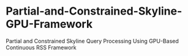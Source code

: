 # Partial-and-Constrained-Skyline-GPU-Framework
Partial and Constrained Skyline Query Processing Using GPU-Based Continuous RSS Framework
